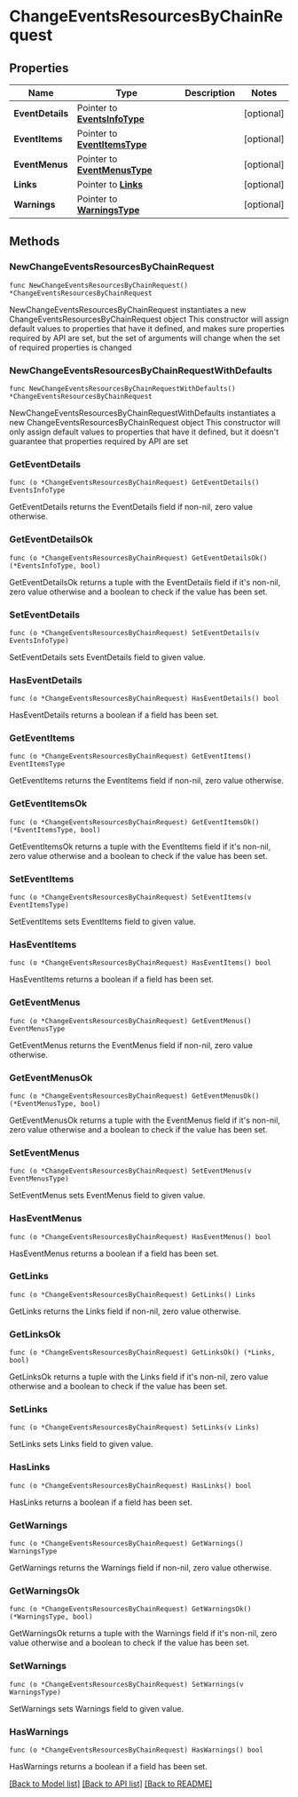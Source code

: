 # ChangeEventsResourcesByChainRequest

## Properties

Name | Type | Description | Notes
------------ | ------------- | ------------- | -------------
**EventDetails** | Pointer to [**EventsInfoType**](EventsInfoType.md) |  | [optional] 
**EventItems** | Pointer to [**EventItemsType**](EventItemsType.md) |  | [optional] 
**EventMenus** | Pointer to [**EventMenusType**](EventMenusType.md) |  | [optional] 
**Links** | Pointer to [**Links**](Links.md) |  | [optional] 
**Warnings** | Pointer to [**WarningsType**](WarningsType.md) |  | [optional] 

## Methods

### NewChangeEventsResourcesByChainRequest

`func NewChangeEventsResourcesByChainRequest() *ChangeEventsResourcesByChainRequest`

NewChangeEventsResourcesByChainRequest instantiates a new ChangeEventsResourcesByChainRequest object
This constructor will assign default values to properties that have it defined,
and makes sure properties required by API are set, but the set of arguments
will change when the set of required properties is changed

### NewChangeEventsResourcesByChainRequestWithDefaults

`func NewChangeEventsResourcesByChainRequestWithDefaults() *ChangeEventsResourcesByChainRequest`

NewChangeEventsResourcesByChainRequestWithDefaults instantiates a new ChangeEventsResourcesByChainRequest object
This constructor will only assign default values to properties that have it defined,
but it doesn't guarantee that properties required by API are set

### GetEventDetails

`func (o *ChangeEventsResourcesByChainRequest) GetEventDetails() EventsInfoType`

GetEventDetails returns the EventDetails field if non-nil, zero value otherwise.

### GetEventDetailsOk

`func (o *ChangeEventsResourcesByChainRequest) GetEventDetailsOk() (*EventsInfoType, bool)`

GetEventDetailsOk returns a tuple with the EventDetails field if it's non-nil, zero value otherwise
and a boolean to check if the value has been set.

### SetEventDetails

`func (o *ChangeEventsResourcesByChainRequest) SetEventDetails(v EventsInfoType)`

SetEventDetails sets EventDetails field to given value.

### HasEventDetails

`func (o *ChangeEventsResourcesByChainRequest) HasEventDetails() bool`

HasEventDetails returns a boolean if a field has been set.

### GetEventItems

`func (o *ChangeEventsResourcesByChainRequest) GetEventItems() EventItemsType`

GetEventItems returns the EventItems field if non-nil, zero value otherwise.

### GetEventItemsOk

`func (o *ChangeEventsResourcesByChainRequest) GetEventItemsOk() (*EventItemsType, bool)`

GetEventItemsOk returns a tuple with the EventItems field if it's non-nil, zero value otherwise
and a boolean to check if the value has been set.

### SetEventItems

`func (o *ChangeEventsResourcesByChainRequest) SetEventItems(v EventItemsType)`

SetEventItems sets EventItems field to given value.

### HasEventItems

`func (o *ChangeEventsResourcesByChainRequest) HasEventItems() bool`

HasEventItems returns a boolean if a field has been set.

### GetEventMenus

`func (o *ChangeEventsResourcesByChainRequest) GetEventMenus() EventMenusType`

GetEventMenus returns the EventMenus field if non-nil, zero value otherwise.

### GetEventMenusOk

`func (o *ChangeEventsResourcesByChainRequest) GetEventMenusOk() (*EventMenusType, bool)`

GetEventMenusOk returns a tuple with the EventMenus field if it's non-nil, zero value otherwise
and a boolean to check if the value has been set.

### SetEventMenus

`func (o *ChangeEventsResourcesByChainRequest) SetEventMenus(v EventMenusType)`

SetEventMenus sets EventMenus field to given value.

### HasEventMenus

`func (o *ChangeEventsResourcesByChainRequest) HasEventMenus() bool`

HasEventMenus returns a boolean if a field has been set.

### GetLinks

`func (o *ChangeEventsResourcesByChainRequest) GetLinks() Links`

GetLinks returns the Links field if non-nil, zero value otherwise.

### GetLinksOk

`func (o *ChangeEventsResourcesByChainRequest) GetLinksOk() (*Links, bool)`

GetLinksOk returns a tuple with the Links field if it's non-nil, zero value otherwise
and a boolean to check if the value has been set.

### SetLinks

`func (o *ChangeEventsResourcesByChainRequest) SetLinks(v Links)`

SetLinks sets Links field to given value.

### HasLinks

`func (o *ChangeEventsResourcesByChainRequest) HasLinks() bool`

HasLinks returns a boolean if a field has been set.

### GetWarnings

`func (o *ChangeEventsResourcesByChainRequest) GetWarnings() WarningsType`

GetWarnings returns the Warnings field if non-nil, zero value otherwise.

### GetWarningsOk

`func (o *ChangeEventsResourcesByChainRequest) GetWarningsOk() (*WarningsType, bool)`

GetWarningsOk returns a tuple with the Warnings field if it's non-nil, zero value otherwise
and a boolean to check if the value has been set.

### SetWarnings

`func (o *ChangeEventsResourcesByChainRequest) SetWarnings(v WarningsType)`

SetWarnings sets Warnings field to given value.

### HasWarnings

`func (o *ChangeEventsResourcesByChainRequest) HasWarnings() bool`

HasWarnings returns a boolean if a field has been set.


[[Back to Model list]](../README.md#documentation-for-models) [[Back to API list]](../README.md#documentation-for-api-endpoints) [[Back to README]](../README.md)


